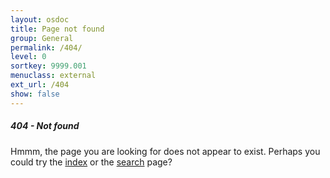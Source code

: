 ```yaml
---
layout: osdoc
title: Page not found
group: General
permalink: /404/
level: 0
sortkey: 9999.001
menuclass: external
ext_url: /404
show: false
---
```


##### 404 - Not found

Hmmm, the page you are looking for does not appear to exist. Perhaps you could try the [index][] or the [search][] page?

[index]: /
[search]: http://search.cogsci.nl
